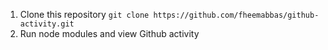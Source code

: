 1. Clone this repository `git clone https://github.com/fheemabbas/github-activity.git`
2. Run node modules and view Github activity

